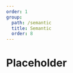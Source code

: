 ```yaml
---
order: 1
group:
  path: /semantic
  title: Semantic
  order: 8
---
```


# Placeholder

<code src="./_demo.tsx"
  title='测试Semantic中基础组件Placeholder'
  desc='使用自动配置查看效果'
  defaultShowCode=true
/>
